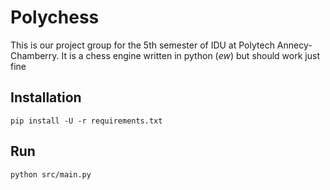 # Polychess
This is our project group for the 5th semester of IDU at Polytech Annecy-Chamberry.
It is a chess engine written in python (*ew*) but should work just fine

## Installation
```shell
pip install -U -r requirements.txt
```

## Run
```shell
python src/main.py
```

